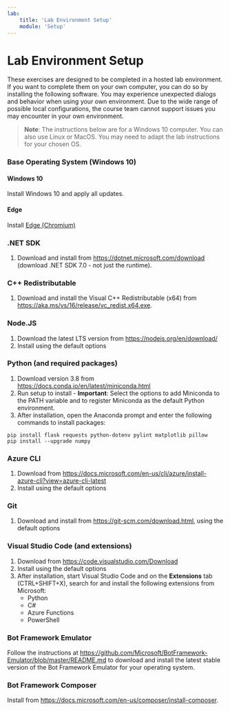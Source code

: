 ```yaml
---
lab:
    title: 'Lab Environment Setup'
    module: 'Setup'
---
```


# Lab Environment Setup

These exercises are designed to be completed in a hosted lab environment. If you want to complete them on your own computer, you can do so by installing the following software. You may experience unexpected dialogs and behavior when using your own environment. Due to the wide range of possible local configurations, the course team cannot support issues you may encounter in your own environment.

> **Note**: The instructions below are for a Windows 10 computer. You can also use Linux or MacOS. You may need to adapt the lab instructions for your chosen OS.

### Base Operating System (Windows 10)

#### Windows 10

Install Windows 10 and apply all updates.

#### Edge

Install [Edge (Chromium)](https://microsoft.com/edge)

### .NET SDK

1. Download and install from https://dotnet.microsoft.com/download (download .NET SDK 7.0 - not just the runtime).

### C++ Redistributable

1. Download and install the Visual C++ Redistributable (x64) from https://aka.ms/vs/16/release/vc_redist.x64.exe.

### Node.JS

1. Download the latest LTS version from https://nodejs.org/en/download/ 
2. Install using the default options

### Python (and required packages)

1. Download version 3.8 from https://docs.conda.io/en/latest/miniconda.html 
2. Run setup to install - **Important**: Select the options to add Miniconda to the PATH variable and to register Miniconda as the default Python environment.
3. After installation, open the Anaconda prompt and enter the following commands to install packages: 

```
pip install flask requests python-dotenv pylint matplotlib pillow
pip install --upgrade numpy
```

### Azure CLI

1. Download from https://docs.microsoft.com/en-us/cli/azure/install-azure-cli?view=azure-cli-latest 
2. Install using the default options

### Git

1. Download and install from https://git-scm.com/download.html, using the default options


### Visual Studio Code (and extensions)

1. Download from https://code.visualstudio.com/Download 
2. Install using the default options 
3. After installation, start Visual Studio Code and on the **Extensions** tab (CTRL+SHIFT+X), search for and install the following extensions from Microsoft:
    - Python
    - C#
    - Azure Functions
    - PowerShell


### Bot Framework Emulator

Follow the instructions at https://github.com/Microsoft/BotFramework-Emulator/blob/master/README.md to download and install the latest stable version of the Bot Framework Emulator for your operating system.

### Bot Framework Composer

Install from https://docs.microsoft.com/en-us/composer/install-composer.
